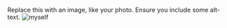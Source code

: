 Replace this with an image, like your photo. Ensure you include some alt-text.
![myself](https://user-images.githubusercontent.com/80355078/111796006-bd54a580-88ed-11eb-9953-db816078afb0.jpeg)

